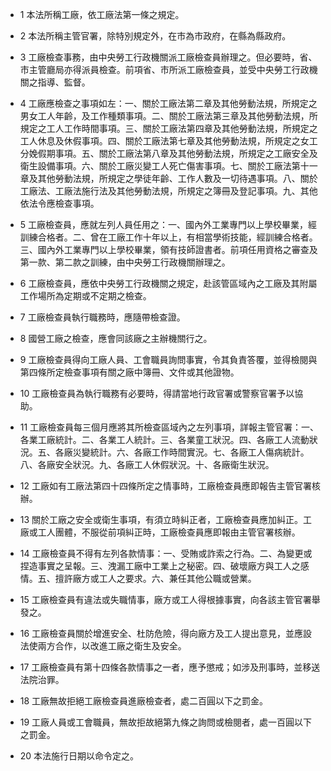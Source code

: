 * 1 本法所稱工廠，依工廠法第一條之規定。

* 2 本法所稱主管官署，除特別規定外，在市為市政府，在縣為縣政府。

* 3 工廠檢查事務，由中央勞工行政機關派工廠檢查員辦理之。但必要時，省、市主管廳局亦得派員檢查。前項省、市所派工廠檢查員，並受中央勞工行政機關之指導、監督。

* 4 工廠應檢查之事項如左：一、關於工廠法第二章及其他勞動法規，所規定之男女工人年齡，及工作種類事項。二、關於工廠法第三章及其他勞動法規，所規定之工人工作時間事項。三、關於工廠法第四章及其他勞動法規，所規定之工人休息及休假事項。四、關於工廠法第七章及其他勞動法規，所規定之女工分娩假期事項。五、關於工廠法第八章及其他勞動法規，所規定之工廠安全及衛生設備事項。六、關於工廠災變工人死亡傷害事項。七、關於工廠法第十一章及其他勞動法規，所規定之學徒年齡、工作人數及一切待遇事項。八、關於工廠法、工廠法施行法及其他勞動法規，所規定之簿冊及登記事項。九、其他依法令應檢查事項。

* 5 工廠檢查員，應就左列人員任用之：一、國內外工業專門以上學校畢業，經訓練合格者。二、曾在工廠工作十年以上，有相當學術技能，經訓練合格者。三、國內外工業專門以上學校畢業，領有技師證書者。前項任用資格之審查及第一款、第二款之訓練，由中央勞工行政機關辦理之。

* 6 工廠檢查員，應依中央勞工行政機關之規定，赴該管區域內之工廠及其附屬工作場所為定期或不定期之檢查。

* 7 工廠檢查員執行職務時，應隨帶檢查證。

* 8 國營工廠之檢查，應會同該廠之主辦機關行之。

* 9 工廠檢查員得向工廠人員、工會職員詢問事實，令其負責答覆，並得檢閱與第四條所定檢查事項有關之廠中簿冊、文件或其他證物。

* 10 工廠檢查員為執行職務有必要時，得請當地行政官署或警察官署予以協助。

* 11 工廠檢查員每三個月應將其所檢查區域內之左列事項，詳報主管官署：一、各業工廠統計。二、各業工人統計。三、各業童工狀況。四、各廠工人流動狀況。五、各廠災變統計。六、各廠工作時間實況。七、各廠工人傷病統計。八、各廠安全狀況。九、各廠工人休假狀況。十、各廠衛生狀況。

* 12 工廠如有工廠法第四十四條所定之情事時，工廠檢查員應即報告主管官署核辦。

* 13 關於工廠之安全或衛生事項，有須立時糾正者，工廠檢查員應加糾正。工廠或工人團體，不服從前項糾正時，工廠檢查員應即報由主管官署核辦。

* 14 工廠檢查員不得有左列各款情事：一、受賄或詐索之行為。二、為變更或捏造事實之呈報。三、洩漏工廠中工業上之秘密。四、破壞廠方與工人之感情。五、擅許廠方或工人之要求。六、兼任其他公職或營業。

* 15 工廠檢查員有違法或失職情事，廠方或工人得根據事實，向各該主管官署舉發之。

* 16 工廠檢查員關於增進安全、杜防危險，得向廠方及工人提出意見，並應設法使兩方合作，以改進工廠之衛生及安全。

* 17 工廠檢查員有第十四條各款情事之一者，應予懲戒；如涉及刑事時，並移送法院治罪。

* 18 工廠無故拒絕工廠檢查員進廠檢查者，處二百圓以下之罰金。

* 19 工廠人員或工會職員，無故拒故絕第九條之詢問或檢閱者，處一百圓以下之罰金。

* 20 本法施行日期以命令定之。

